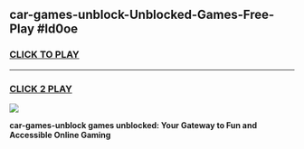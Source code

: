 
## car-games-unblock-Unblocked-Games-Free-Play #ld0oe
<h3>
<a href="https://us.freeplayer.one?title=car-games-unblock&ref=9M">CLICK TO PLAY</a></h3>
<hr>

<h3>
<a href="https://us.freeplayer.one?title=car-games-unblock&ref=9M">CLICK 2 PLAY</a>
  
</h3>

<a href="https://us.freeplayer.one?title=car-games-unblock&ref=9M"><img src="https://clearcache.store/games.png"></a>


**car-games-unblock games unblocked: Your Gateway to Fun and Accessible Online Gaming**
